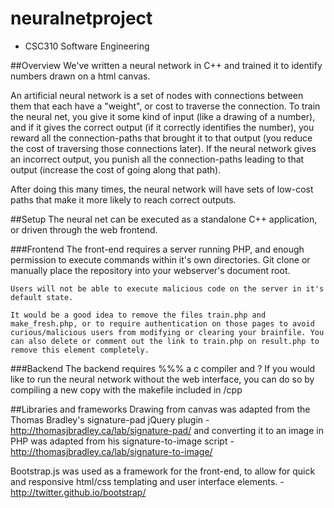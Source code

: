 neuralnetproject
================

- CSC310 Software Engineering


##Overview
We've written a neural network in C++ and trained it to identify numbers drawn on a html canvas.

An artificial neural network is a set of nodes with connections between them that each have a "weight", or cost to traverse the connection.
To train the neural net, you give it some kind of input (like a drawing of a number), and if it gives the correct output (if it correctly identifies the number), you reward all the connection-paths that brought it to that output (you reduce the cost of traversing those connections later).
If the neural network gives an incorrect output, you punish all the connection-paths leading to that output (increase the cost of going along that path).

After doing this many times, the neural network will have sets of low-cost paths that make it more likely to reach correct outputs.


##Setup
	The neural net can be executed as a standalone C++ application, or driven through the web frontend.

###Frontend
	The front-end requires a server running PHP, and enough permission to execute commands within it's own directories.
	Git clone or manually place the repository into your webserver's document root.

	Users will not be able to execute malicious code on the server in it's default state.

	It would be a good idea to remove the files train.php and make_fresh.php, or to require authentication on those pages to avoid curious/malicious users from modifying or clearing your brainfile. You can also delete or comment out the link to train.php on result.php to remove this element completely.

###Backend
	The backend requires %%% a c compiler and ?
	If you would like to run the neural network without the web interface, you can do so by compiling a new copy with the makefile included in /cpp


##Libraries and frameworks
Drawing from canvas was adapted from the Thomas Bradley's signature-pad jQuery plugin - http://thomasjbradley.ca/lab/signature-pad/ 
and converting it to an image in PHP was adapted from his signature-to-image script - http://thomasjbradley.ca/lab/signature-to-image/

Bootstrap.js was used as a framework for the front-end, to allow for quick and responsive html/css templating and user interface elements. - http://twitter.github.io/bootstrap/
